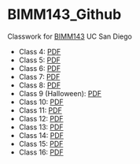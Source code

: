 # BIMM143_Github
Classwork for [BIMM143](https://bioboot.github.io/bimm143_F24) UC San Diego

- Class 4: [PDF]()
- Class 5: [PDF]()
- Class 6: [PDF]()
- Class 7: [PDF]()
- Class 8: [PDF]()
- Class 9 (Halloween): [PDF](https://github.com/Mariam1231/BIMM143_Github/blob/main/Class%20Halloween/Halloween.pdf)
- Class 10: [PDF]()
- Class 11: [PDF]()
- Class 12: [PDF]()
- Class 13: [PDF]()
- Class 14: [PDF](https://github.com/Mariam1231/BIMM143_Github/blob/main/Class%2014/Class-14-final.pdf)
- Class 15: [PDF](https://github.com/Mariam1231/BIMM143_Github/blob/main/Class%2015%20File/Class-15-Doc.pdf)
- Class 16: [PDF]()

